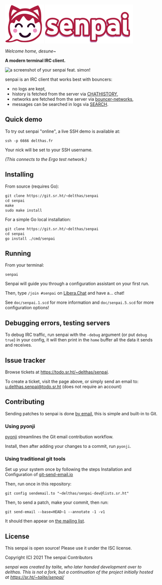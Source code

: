 ![](res/icon.128.png) ![](res/logo.png)

*Welcome home, desune~*

**A modern terminal IRC client.**

![a screenshot of your senpai feat. simon!](senpai.png)

senpai is an IRC client that works best with bouncers:

- no logs are kept,
- history is fetched from the server via [CHATHISTORY],
- networks are fetched from the server via [bouncer-networks],
- messages can be searched in logs via [SEARCH].

## Quick demo

To try out senpai "online", a live SSH demo is available at:
```shell
ssh -p 6666 delthas.fr
```

Your nick will be set to your SSH username.

*(This connects to the Ergo test network.)*

## Installing

From source (requires Go):
```shell
git clone https://git.sr.ht/~delthas/senpai
cd senpai
make
sudo make install
```

For a simple Go local installation:
```shell
git clone https://git.sr.ht/~delthas/senpai
cd senpai
go install ./cmd/senpai
```


## Running

From your terminal:
```shell
senpai
```
Senpai will guide you through a configuration assistant on your first run.

Then, type `/join #senpai` on [Libera.Chat] and have a... chat!

See `doc/senpai.1.scd` for more information and `doc/senpai.5.scd` for more
configuration options!

## Debugging errors, testing servers

To debug IRC traffic, run senpai with the `-debug` argument (or put `debug true`) in your config, it will then print in the `home` buffer all the data it sends and receives.

## Issue tracker

Browse tickets at <https://todo.sr.ht/~delthas/senpai>.

To create a ticket, visit the page above, or simply send an email to: [u.delthas.senpai@todo.sr.ht](mailto:u.delthas.senpai@todo.sr.ht) (does not require an account)

## Contributing

Sending patches to senpai is done [by email](https://lists.sr.ht/~delthas/senpai-dev), this is simple and built-in to Git.

### Using pyonji

[pyonji](https://git.sr.ht/~emersion/pyonji) streamlines the Git email contribution workflow.

Install, then after adding your changes to a commit, run `pyonji`.

### Using traditional git tools

Set up your system once by following the steps Installation and Configuration of [git-send-email.io](https://git-send-email.io/)

Then, run once in this repository:
```shell
git config sendemail.to "~delthas/senpai-dev@lists.sr.ht"
```

Then, to send a patch, make your commit, then run:
```shell
git send-email --base=HEAD~1 --annotate -1 -v1
```

It should then appear on [the mailing list](https://lists.sr.ht/~delthas/senpai-dev/patches).

## License

This senpai is open source! Please use it under the ISC license.

Copyright (C) 2021 The senpai Contributors

*senpai was created by taiite, who later handed development over to delthas. This is not a fork, but a continuation of the project initially hosted at https://sr.ht/~taiite/senpai/*

[bouncer-networks]: https://git.sr.ht/~emersion/soju/tree/master/item/doc/ext/bouncer-networks.md
[CHATHISTORY]: https://ircv3.net/specs/extensions/chathistory
[SEARCH]: https://github.com/ircv3/ircv3-specifications/pull/496
[Libera.Chat]: https://libera.chat/
[ml]: https://lists.sr.ht/~delthas/senpai-dev
